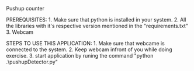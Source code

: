 Pushup counter

PREREQUISITES: 
    1. Make sure that python is installed in your system.
    2. All the libraries with it's respective version mentioned in the "requirements.txt"
    3. Webcam

STEPS TO USE THIS APPLICATION: 
    1. Make sure that webcame is connected to the system.
    2. Keep webcam infront of you while doing exercise.
    3. start application by runing the command "python .\pushupDetector.py" 
